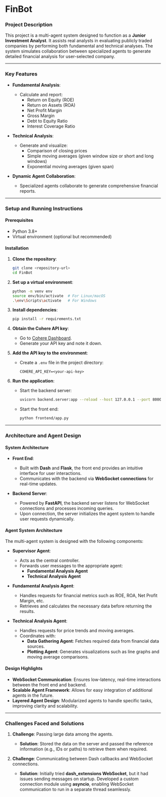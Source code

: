 # FinBot 

### Project Description  
This project is a multi-agent system designed to function as a **Junior Investment Analyst**. It assists real analysts in evaluating publicly traded companies by performing both fundamental and technical analyses. The system simulates collaboration between specialized agents to generate detailed financial analysis for user-selected company.  

---

### Key Features  
- **Fundamental Analysis**:  
  - Calculate and report:  
    - Return on Equity (ROE)  
    - Return on Assets (ROA)  
    - Net Profit Margin  
    - Gross Margin  
    - Debt to Equity Ratio  
    - Interest Coverage Ratio  

- **Technical Analysis**:  
  - Generate and visualize:  
    - Comparison of closing prices  
    - Simple moving averages (given window size or short and long windows)  
    - Exponential moving averages (given span)

- **Dynamic Agent Collaboration**:  
  - Specialized agents collaborate to generate comprehensive financial reports.  

---

### Setup and Running Instructions  

#### Prerequisites  
- Python 3.8+  
- Virtual environment (optional but recommended)  

#### Installation  
1. **Clone the repository**:  
   ```bash  
   git clone <repository-url>  
   cd FinBot  
   ```  

2. **Set up a virtual environment**:  
   ```bash  
   python -m venv env  
   source env/bin/activate  # For Linux/macOS  
   .\env\Scripts\activate   # For Windows  
   ```  

3. **Install dependencies**:  
   ```bash  
   pip install -r requirements.txt  
   ```  

4. **Obtain the Cohere API key**:  
   - Go to [Cohere Dashboard](https://dashboard.cohere.com/api-keys).  
   - Generate your API key and note it down.  

5. **Add the API key to the environment**:  
   - Create a `.env` file in the project directory:  
     ```plaintext  
     COHERE_API_KEY=<your-api-key>  
     ```  

6. **Run the application**:  
   - Start the backend server:  
     ```bash  
     uvicorn backend.server:app --reload --host 127.0.0.1 --port 8000
     ```  
   - Start the front end:  
     ```bash  
     python frontend/app.py  
     ```  

---

### Architecture and Agent Design  

#### System Architecture  
- **Front End**:  
  - Built with **Dash** and **Flask**, the front end provides an intuitive interface for user interactions.  
  - Communicates with the backend via **WebSocket connections** for real-time updates.  

- **Backend Server**:  
  - Powered by **FastAPI**, the backend server listens for WebSocket connections and processes incoming queries.  
  - Upon connection, the server initializes the agent system to handle user requests dynamically.  

#### Agent System Architecture  
The multi-agent system is designed with the following components:  

- **Supervisor Agent**:  
  - Acts as the central controller.  
  - Forwards user messages to the appropriate agent:  
    - **Fundamental Analysis Agent**  
    - **Technical Analysis Agent**  

- **Fundamental Analysis Agent**:  
  - Handles requests for financial metrics such as ROE, ROA, Net Profit Margin, etc.  
  - Retrieves and calculates the necessary data before returning the results.  

- **Technical Analysis Agent**:  
  - Handles requests for price trends and moving averages.  
  - Coordinates with:  
    - **Data Gathering Agent**: Fetches required data from financial data sources.  
    - **Plotting Agent**: Generates visualizations such as line graphs and moving average comparisons.  

#### Design Highlights  
- **WebSocket Communication**: Ensures low-latency, real-time interactions between the front end and backend.  
- **Scalable Agent Framework**: Allows for easy integration of additional agents in the future.  
- **Layered Agent Design**: Modularized agents to handle specific tasks, improving clarity and scalability.  

---

### Challenges Faced and Solutions  

1. **Challenge**: Passing large data among the agents.  
   - **Solution**: Stored the data on the server and passed the reference information (e.g., IDs or paths) to retrieve them when required.  

2. **Challenge**: Communicating between Dash callbacks and WebSocket connections.  
   - **Solution**: Initially tried **dash_extensions WebSocket**, but it had issues sending messages on startup. Developed a custom connection module using **asyncio**, enabling WebSocket communication to run in a separate thread seamlessly.  

